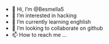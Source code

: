 - 👋 Hi, I’m @Besmella5
- 👀 I’m interested in hacking
- 🌱 I’m currently learning enghlish
- 💞️ I’m looking to collaborate on github
- 📫 How to reach me ...

<!---
Besmella5/Besmella5 is a ✨ special ✨ repository because its `README.md` (this file) appears on your GitHub profile.
You can click the Preview link to take a look at your changes.
--->
